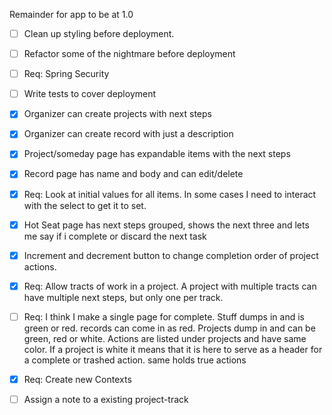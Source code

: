 Remainder for app to be at 1.0
- [ ] Clean up styling before deployment.
- [ ] Refactor some of the nightmare before deployment
- [ ] Req: Spring Security
- [ ] Write tests to cover deployment
- [X] Organizer can create projects with next steps 
- [X] Organizer can create record with just a description
- [X] Project/someday page has expandable items with the next steps
- [X] Record page has name and body and can edit/delete
- [X] Req: Look at initial values for all items. In some cases I need to interact with the select to get it to set.
- [X] Hot Seat page has next steps grouped, shows the next three and lets me say if i complete or discard the next task
- [X] Increment and decrement button to change completion order of project actions.
- [X] Req: Allow tracts of work in a project. A project with multiple tracts can have multiple next steps, but only one per track.
- [ ] Req: I think I make a single page for complete. Stuff dumps in and is green or red. records can come in as red. 
Projects dump in and can be green, red or white. Actions are listed under projects and have same color. If a project is white
it means that it is here to serve as a header for a complete or trashed action. same holds true actions
- [X] Req: Create new Contexts
- [ ] Assign a note to a existing project-track
      

